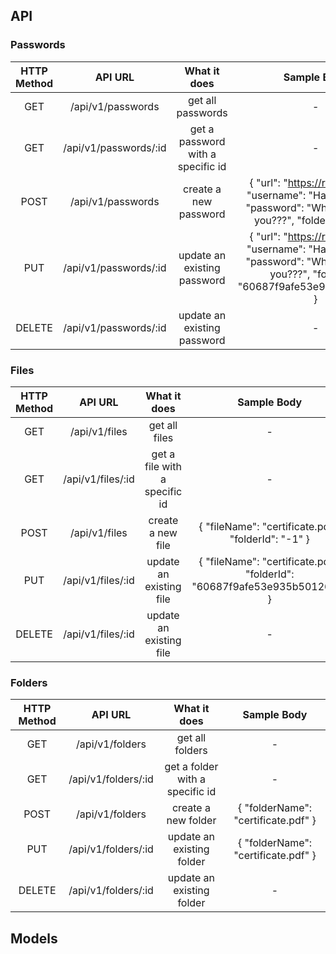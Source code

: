 ## API

### Passwords

|HTTP Method| API URL | What it does | Sample Body |
|:---------:|:-------:|:------------:|:-----------:|
|GET   |  /api/v1/passwords     | get all passwords | - |
|GET   |  /api/v1/passwords/:id | get a password with a specific id | - |
|POST  |  /api/v1/passwords     | create a new password | { "url": "https://rocket.com", "username": "Hasin Apurbo", "password": "Why would I tell you???", "folderId": "-1" } |
|PUT   |  /api/v1/passwords/:id | update an existing password | { "url": "https://rocket.com", "username": "Hasin Apurbo", "password": "Why would I tell you???", "folderId": "60687f9afe53e935b501263a" } |
|DELETE|  /api/v1/passwords/:id | update an existing password | - |

### Files

|HTTP Method| API URL | What it does | Sample Body |
|:---------:|:-------:|:------------:|:-----------:|
|GET   |  /api/v1/files     | get all files | - |
|GET   |  /api/v1/files/:id | get a file with a specific id | - |
|POST  |  /api/v1/files     | create a new file | { "fileName": "certificate.pdf", "folderId": "-1" } |
|PUT   |  /api/v1/files/:id | update an existing file | { "fileName": "certificate.pdf", "folderId": "60687f9afe53e935b501263a" } |
|DELETE|  /api/v1/files/:id | update an existing file | - |

### Folders

|HTTP Method| API URL | What it does | Sample Body |
|:---------:|:-------:|:------------:|:-----------:|
|GET   |  /api/v1/folders     | get all folders | - |
|GET   |  /api/v1/folders/:id | get a folder with a specific id | - |
|POST  |  /api/v1/folders     | create a new folder | { "folderName": "certificate.pdf" } |
|PUT   |  /api/v1/folders/:id | update an existing folder | { "folderName": "certificate.pdf" } |
|DELETE|  /api/v1/folders/:id | update an existing folder | - |

## Models
